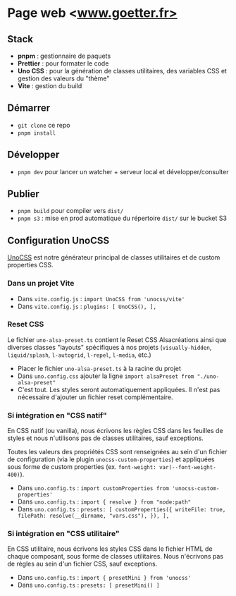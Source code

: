 # Page web <www.goetter.fr>

## Stack

- **pnpm** : gestionnaire de paquets
- **Prettier** : pour formater le code
- **Uno CSS** : pour la génération de classes utilitaires, des variables CSS et gestion des valeurs du "thème"
- **Vite** : gestion du build

## Démarrer

- `git clone` ce repo
- `pnpm install`

## Développer

- `pnpm dev` pour lancer un watcher + serveur local et développer/consulter

## Publier

- `pnpm build` pour compiler vers `dist/`
- `pnpm s3` : mise en prod automatique du répertoire `dist/` sur le bucket S3

## Configuration UnoCSS

[UnoCSS](https://unocss.dev/) est notre générateur principal de classes utilitaires et de custom properties CSS.

### Dans un projet Vite

- Dans `vite.config.js` : `import UnoCSS from 'unocss/vite'`
- Dans `vite.config.js` : `plugins: [ UnoCSS(), ],`

### Reset CSS

Le fichier `uno-alsa-preset.ts` contient le Reset CSS Alsacréations ainsi que diverses classes "layouts" spécifiques à nos projets (`visually-hidden`, `liquid/splash`, `l-autogrid`, `l-repel`, `l-media`, etc.)

- Placer le fichier `uno-alsa-preset.ts` à la racine du projet
- Dans `uno.config.css` ajouter la ligne `import alsaPreset from "./uno-alsa-preset"`
- C'est tout. Les styles seront automatiquement appliquées. Il n'est pas nécessaire d'ajouter un fichier reset complémentaire.

### Si intégration en "CSS natif"

En CSS natif (ou vanilla), nous écrivons les règles CSS dans les feuilles de styles et nous n'utilisons pas de classes utilitaires, sauf exceptions.

Toutes les valeurs des propriétés CSS sont renseignées au sein d'un fichier de configuration (via le plugin `unocss-custom-properties`) et appliquées sous forme de custom properties (ex. `font-weight: var(--font-weight-400)`).

- Dans `uno.config.ts` : `import customProperties from 'unocss-custom-properties'`
- Dans `uno.config.ts` : `import { resolve } from "node:path"`
- Dans `uno.config.ts` : `presets: [ customProperties({ writeFile: true, filePath: resolve(__dirname, "vars.css"), }), ],`

### Si intégration en "CSS utilitaire"

En CSS utilitaire, nous écrivons les styles CSS dans le fichier HTML de chaque composant, sous forme de classes utilitaires. Nous n'écrivons pas de règles au sein d'un fichier CSS, sauf exceptions.

- Dans `uno.config.ts` : `import { presetMini } from 'unocss'`
- Dans `uno.config.ts` : `presets: [ presetMini() ]`
